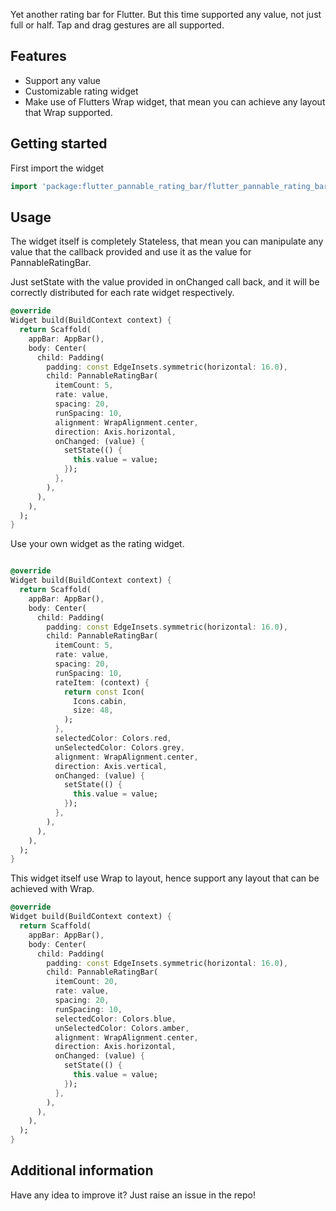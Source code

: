<!--
This README describes the package. If you publish this package to pub.dev,
this README's contents appear on the landing page for your package.

For information about how to write a good package README, see the guide for
[writing package pages](https://dart.dev/guides/libraries/writing-package-pages).

For general information about developing packages, see the Dart guide for
[creating packages](https://dart.dev/guides/libraries/create-library-packages)
and the Flutter guide for
[developing packages and plugins](https://flutter.dev/developing-packages).
-->

Yet another rating bar for Flutter. But this time supported any value, not just full or half.
Tap and drag gestures are all supported.

## Features

* Support any value
* Customizable rating widget
* Make use of Flutters Wrap widget, that mean you can achieve any layout that Wrap supported.

## Getting started

First import the widget

```dart
import 'package:flutter_pannable_rating_bar/flutter_pannable_rating_bar.dart';
```

## Usage

The widget itself is completely Stateless, that mean you can manipulate any value that the callback
provided and use it as the value for PannableRatingBar.

Just setState with the value provided in onChanged call back, and it will be correctly distributed
for each rate widget respectively.

```dart
@override
Widget build(BuildContext context) {
  return Scaffold(
    appBar: AppBar(),
    body: Center(
      child: Padding(
        padding: const EdgeInsets.symmetric(horizontal: 16.0),
        child: PannableRatingBar(
          itemCount: 5,
          rate: value,
          spacing: 20,
          runSpacing: 10,
          alignment: WrapAlignment.center,
          direction: Axis.horizontal,
          onChanged: (value) {
            setState(() {
              this.value = value;
            });
          },
        ),
      ),
    ),
  );
}
```

Use your own widget as the rating widget.

```dart

@override
Widget build(BuildContext context) {
  return Scaffold(
    appBar: AppBar(),
    body: Center(
      child: Padding(
        padding: const EdgeInsets.symmetric(horizontal: 16.0),
        child: PannableRatingBar(
          itemCount: 5,
          rate: value,
          spacing: 20,
          runSpacing: 10,
          rateItem: (context) {
            return const Icon(
              Icons.cabin,
              size: 48,
            );
          },
          selectedColor: Colors.red,
          unSelectedColor: Colors.grey,
          alignment: WrapAlignment.center,
          direction: Axis.vertical,
          onChanged: (value) {
            setState(() {
              this.value = value;
            });
          },
        ),
      ),
    ),
  );
}
```

This widget itself use Wrap to layout, hence support any layout that can be achieved with Wrap.

```dart
@override
Widget build(BuildContext context) {
  return Scaffold(
    appBar: AppBar(),
    body: Center(
      child: Padding(
        padding: const EdgeInsets.symmetric(horizontal: 16.0),
        child: PannableRatingBar(
          itemCount: 20,
          rate: value,
          spacing: 20,
          runSpacing: 10,
          selectedColor: Colors.blue,
          unSelectedColor: Colors.amber,
          alignment: WrapAlignment.center,
          direction: Axis.horizontal,
          onChanged: (value) {
            setState(() {
              this.value = value;
            });
          },
        ),
      ),
    ),
  );
}
```

## Additional information

Have any idea to improve it? Just raise an issue in the repo!
